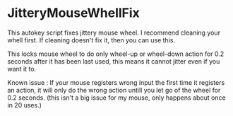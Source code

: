 # JitteryMouseWhellFix
This autokey script fixes jittery mouse wheel. I recommend cleaning your whell first. If cleaning doesn't fix it, then you can use this.

This locks mouse wheel to do only wheel-up or wheel-down action for 0.2 seconds after it has been last used, this means it cannot jitter even if you want it to. 

Known issue : If your mouse registers wrong input the first time it registers an action, it will only do the wrong action untill you let go of the wheel for 0.2 seconds. (this isn't a big issue for my mouse, only happens about once in 20 uses.) 
